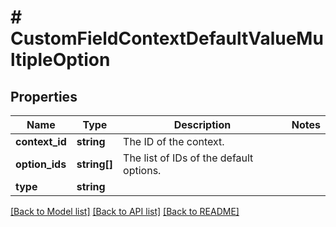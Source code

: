 # # CustomFieldContextDefaultValueMultipleOption

## Properties

Name | Type | Description | Notes
------------ | ------------- | ------------- | -------------
**context_id** | **string** | The ID of the context. |
**option_ids** | **string[]** | The list of IDs of the default options. |
**type** | **string** |  |

[[Back to Model list]](../../README.md#models) [[Back to API list]](../../README.md#endpoints) [[Back to README]](../../README.md)
